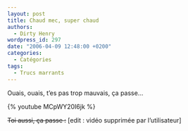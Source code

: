 ```yaml
---
layout: post
title: Chaud mec, super chaud
authors:
  - Dirty Henry
wordpress_id: 297
date: "2006-04-09 12:48:00 +0200"
categories:
  - Catégories
tags:
  - Trucs marrants
---
```


Ouais, ouais, t’es pas trop mauvais, ça passe…

{% youtube MCpWY20I6jk %}

~~Toi aussi, ça passe :~~ [edit : vidéo supprimée par l’utilisateur]
